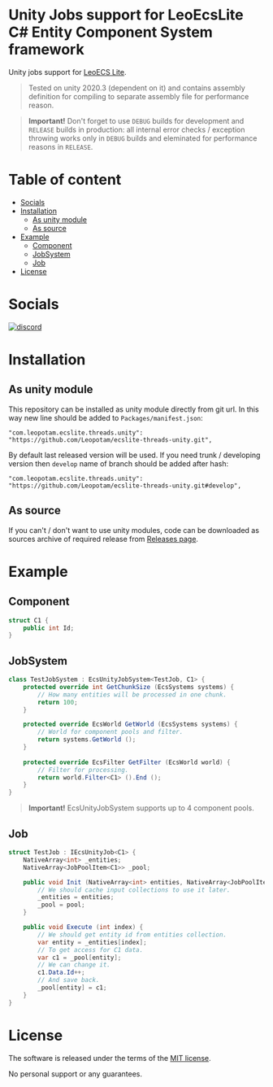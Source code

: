 # Unity Jobs support for LeoEcsLite C# Entity Component System framework
Unity jobs support for [LeoECS Lite](https://github.com/Leopotam/ecslite).

> Tested on unity 2020.3 (dependent on it) and contains assembly definition for compiling to separate assembly file for performance reason.

> **Important!** Don't forget to use `DEBUG` builds for development and `RELEASE` builds in production: all internal error checks / exception throwing works only in `DEBUG` builds and eleminated for performance reasons in `RELEASE`.

# Table of content
* [Socials](#socials)
* [Installation](#installation)
    * [As unity module](#as-unity-module)
    * [As source](#as-source)
* [Example](#example)
    * [Component](#component)
    * [JobSystem](#jobsystem)
    * [Job](#job)
* [License](#license)

# Socials
[![discord](https://img.shields.io/discord/404358247621853185.svg?label=enter%20to%20discord%20server&style=for-the-badge&logo=discord)](https://discord.gg/5GZVde6)

# Installation

## As unity module
This repository can be installed as unity module directly from git url. In this way new line should be added to `Packages/manifest.json`:
```
"com.leopotam.ecslite.threads.unity": "https://github.com/Leopotam/ecslite-threads-unity.git",
```
By default last released version will be used. If you need trunk / developing version then `develop` name of branch should be added after hash:
```
"com.leopotam.ecslite.threads.unity": "https://github.com/Leopotam/ecslite-threads-unity.git#develop",
```

## As source
If you can't / don't want to use unity modules, code can be downloaded as sources archive of required release from [Releases page](`https://github.com/Leopotam/ecslite-threads-unity/releases`).

# Example

## Component
```csharp
struct C1 {
    public int Id;
}
```
## JobSystem
```csharp
class TestJobSystem : EcsUnityJobSystem<TestJob, C1> {
    protected override int GetChunkSize (EcsSystems systems) {
        // How many entities will be processed in one chunk.
        return 100;
    }

    protected override EcsWorld GetWorld (EcsSystems systems) {
        // World for component pools and filter.
        return systems.GetWorld ();
    }
    
    protected override EcsFilter GetFilter (EcsWorld world) {
        // Filter for processing.
        return world.Filter<C1> ().End ();
    }
}
```
> **Important!** EcsUnityJobSystem supports up to 4 component pools.
 
## Job
```csharp
struct TestJob : IEcsUnityJob<C1> {
    NativeArray<int> _entities;
    NativeArray<JobPoolItem<C1>> _pool;

    public void Init (NativeArray<int> entities, NativeArray<JobPoolItem<C1>> pool) {
        // We should cache input collections to use it later.
        _entities = entities;
        _pool = pool;
    }

    public void Execute (int index) {
        // We should get entity id from entities collection. 
        var entity = _entities[index];
        // To get access for C1 data.
        var c1 = _pool[entity];
        // We can change it.
        c1.Data.Id++;
        // And save back.
        _pool[entity] = c1;
    }
}
```

# License
The software is released under the terms of the [MIT license](./LICENSE.md).

No personal support or any guarantees.

